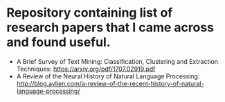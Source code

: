 # Repository containing list of research papers that I came across and found useful.
- A Brief Survey of Text Mining: Classification, Clustering and Extraction Techniques: https://arxiv.org/pdf/1707.02919.pdf
- A Review of the Neural History of Natural Language Processing: http://blog.aylien.com/a-review-of-the-recent-history-of-natural-language-processing/
